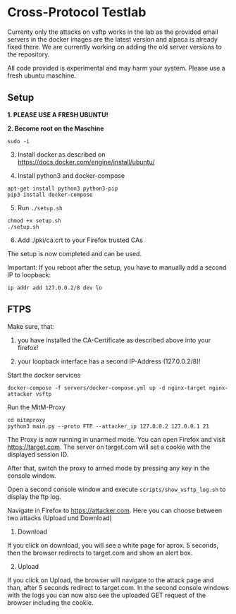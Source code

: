 # Cross-Protocol Testlab

Currenty only the attacks on vsftp works in the lab as the provided email servers in the docker images are the latest version and alpaca is already fixed there.
We are currently working on adding the old server versions to the repository.

All code provided is experimental and may harm your system. Please use a fresh ubuntu maschine.

## Setup

**1. PLEASE USE A FRESH UBUNTU!**

**2. Become root on the Maschine**
```
sudo -i
```

3. Install docker as described on https://docs.docker.com/engine/install/ubuntu/

4. Install python3 and docker-compose
```
apt-get install python3 python3-pip
pip3 install docker-compose
```

5. Run ```./setup.sh```
```
chmod +x setup.sh
./setup.sh
```

6. Add ./pki/ca.crt to your Firefox trusted CAs

The setup is now completed and can be used.

Important: If you reboot after the setup, you have to manually add a second IP to loopback:
```
ip addr add 127.0.0.2/8 dev lo
```
## FTPS

Make sure, that:
 1. you have installed the CA-Certificate as described above into your firefox!

 2. your loopback interface has a second IP-Address (127.0.0.2/8)!


Start the docker services
```
docker-compose -f servers/docker-compose.yml up -d nginx-target nginx-attacker vsftp
```
Run the MitM-Proxy
```
cd mitmproxy
python3 main.py --proto FTP --attacker_ip 127.0.0.2 127.0.0.1 21
```

The Proxy is now running in unarmed mode. You can open Firefox and visit https://target.com. 
The server on target.com will set a cookie with the displayed session ID.

After that, switch the proxy to armed mode by pressing any key in the console window. 

Open a second console window and execute ```scripts/show_vsftp_log.sh``` to display the ftp log.

Navigate in Firefox to https://attacker.com.
Here you can choose between two attacks (Upload und Download)

1. Download

If you click on download, you will see a white page for aprox. 5 seconds, then the browser redirects to target.com and show an alert box.

2. Upload

If you click on Upload, the browser will navigate to the attack page and than, after 5 seconds redirect to target.com.
In the second console windows with the logs you can now also see the uploaded GET request of the browser including the cookie.
 
